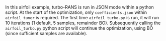 In this airfoil example, turbo-RANS is run in JSON mode within a python script.
At the start of the optimization, only `coefficients.json` within `airfoil_tuner` is required.
The first time `airfoil_turbo.py` is run, it will run 10 iterations (1 default, 5 samples, remainder BO).
Subsequently calling the `airfoil_turbo.py` python script will continue the optimization, using BO (since sufficient samples are available).
